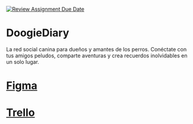 [![Review Assignment Due Date](https://classroom.github.com/assets/deadline-readme-button-24ddc0f5d75046c5622901739e7c5dd533143b0c8e959d652212380cedb1ea36.svg)](https://classroom.github.com/a/xq5TwZF7)
# DoogieDiary

La red social canina para dueños y amantes de los perros. Conéctate con tus amigos peludos, comparte aventuras y crea recuerdos inolvidables en un solo lugar.

# [Figma](https://www.figma.com/file/I8zVz3jfD6AzxwrUCJdRyE/DoggieDiary?type=design&node-id=0%3A1&mode=design&t=UWQtefTOnpwbo5HB-1)

# [Trello](https://trello.com/invite/b/gU3LiPNv/ATTId75fb4379a10d81e45e623bcc09216bf06F42D9E/doggiediary)